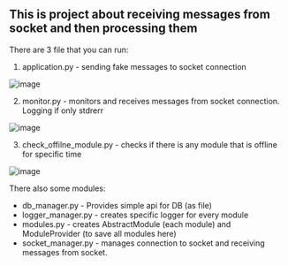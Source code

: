 ## This is project about receiving messages from socket and then processing them

There are 3 file that you can run:
1. application.py - sending fake messages to socket connection

![image](https://user-images.githubusercontent.com/56783638/173069236-a8f82487-c080-4109-ae58-adf8cdc7a984.png)


2. monitor.py - monitors and receives messages from socket connection. Logging if only stdrerr


![image](https://user-images.githubusercontent.com/56783638/173069384-a3246485-8773-407b-95e5-46b4b5c7af93.png)


3. check_offilne_module.py - checks if there is any module that is offline for specific time

![image](https://user-images.githubusercontent.com/56783638/173069461-10993341-1ddd-4054-ac57-0cbf21921fea.png)

There also some modules:

- db_manager.py - Provides simple api for DB (as file)
- logger_manager.py - creates specific logger for every module
- modules.py - creates AbstractModule (each module) and ModuleProvider (to save all modules here)
- socket_manager.py - manages connection to socket and receiving messages from socket.
